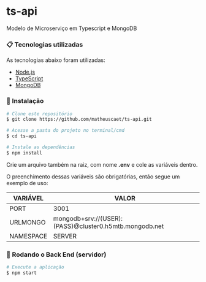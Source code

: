 # ts-api

Modelo de Microserviço em Typescript e MongoDB

### 📋 Tecnologias utilizadas

As tecnologias abaixo foram utilizadas:

- [Node.js](https://nodejs.org/en/)
- [TypeScript](https://www.typescriptlang.org/)
- [MongoDB](https://www.mongodb.com/try/download/community)

### 🔧 Instalação

```bash
# Clone este repositório
$ git clone https://github.com/matheuscaet/ts-api.git

# Acesse a pasta do projeto no terminal/cmd
$ cd ts-api

# Instale as dependências
$ npm install
```

Crie um arquivo também na raiz, com nome **.env** e cole as variáveis dentro.

O preenchimento dessas variáveis são obrigatórias, então segue um exemplo de uso:

| VARIÁVEL  | VALOR                                                  |
| --------- | ------------------------------------------------------ |
| PORT      | 3001                                                   |
| URLMONGO  | mongodb+srv://(USER):(PASS)@cluster0.h5mtb.mongodb.net |
| NAMESPACE | SERVER                                                 |

### 🎲 Rodando o Back End (servidor)

```bash
# Execute a aplicação
$ npm start

```
